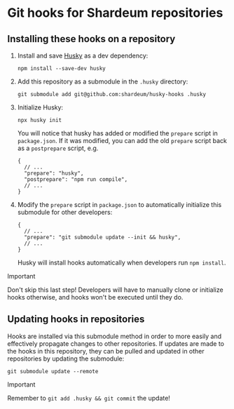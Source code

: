 # Git hooks for Shardeum repositories

## Installing these hooks on a repository

1. Install and save [Husky](https://typicode.github.io/husky) as a dev dependency:

   ```console
   npm install --save-dev husky
   ```

2. Add this repository as a submodule in the `.husky` directory:

   ```console
   git submodule add git@github.com:shardeum/husky-hooks .husky
   ```

3. Initialize Husky:

   ```console
   npx husky init
   ```

   You will notice that husky has added or modified the `prepare` script in
   `package.json`. If it was modified, you can add the old `prepare` script back
   as a `postprepare` script, e.g.

   ```jsonc
   {
     // ...
     "prepare": "husky",
     "postprepare": "npm run compile",
     // ...
   }
   ```

4. Modify the `prepare` script in `package.json` to automatically initialize
   this submodule for other developers:

   ```jsonc
   {
     // ...
     "prepare": "git submodule update --init && husky",
     // ...
   }
   ```

   Husky will install hooks automatically when developers run `npm install`.

> [!IMPORTANT]
> Don't skip this last step! Developers will have to manually clone or initialize
> hooks otherwise, and hooks won't be executed until they do.

## Updating hooks in repositories

Hooks are installed via this submodule method in order to more easily and
effectively propagate changes to other repositories. If updates are made to the
hooks in this repository, they can be pulled and updated in other repositories
by updating the submodule:

```console
git submodule update --remote
```

> [!IMPORTANT]
> Remember to `git add .husky && git commit` the update!
